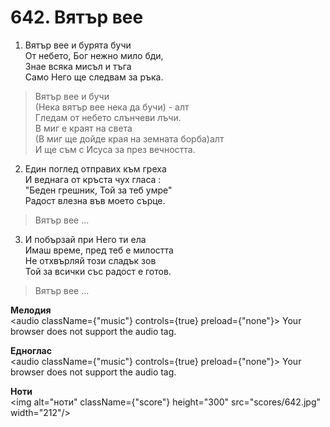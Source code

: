 # 642. Вятър вее

1. Вятър вее и бурята бучи  
От небето, Бог нежно мило бди,  
Знае всяка мисъл и тъга  
Само Него ще следвам за ръка.  

> Вятър вее и бучи  
> (Нека вятър вее нека да бучи) - алт  
> Гледам от небето слънчеви лъчи.  
> В миг е краят на света  
> (В миг ще дойде края на земната борба)алт  
> И ще съм с Исуса за през вечността.  

2. Един поглед отправих към греха  
И веднага от кръста чух гласа :  
"Беден грешник, Той за теб умре"  
Радост влезна във моето сърце.  

> Вятър вее ...  

3. И побързай при Него ти ела  
Имаш време, пред теб е милостта  
Не отхвърляй този сладък зов  
Той за всички със радост е готов.  

> Вятър вее ...

**Мелодия**  
<audio className={"music"} controls={true} preload={"none"}>
    <source src="mp3/642.mp3" type="audio/mpeg"/>
    Your browser does not support the audio tag.
</audio>

**Едноглас**  
<audio className={"music"} controls={true} preload={"none"}>
    <source src="transp/642.mp3" type="audio/mpeg"/>
    Your browser does not support the audio tag.
</audio>

**Ноти**  
<img alt="ноти" className={"score"} height="300" src="scores/642.jpg" width="212"/>
